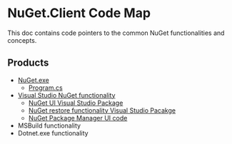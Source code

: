 # NuGet.Client Code Map

This doc contains code pointers to the common NuGet functionalities and concepts. 

## Products

* [NuGet.exe](../src/NuGet.Clients/NuGet.CommandLine/NuGet.CommandLine.csproj)
  * [Program.cs](../src/NuGet.Clients/NuGet.CommandLine/Program.cs)
* [Visual Studio NuGet functionality](../src/NuGet.Clients/NuGet.VisualStudio.Client/NuGet.VisualStudio.Client.csproj)
  * [NuGet UI Visual Studio Package](../src/NuGet.Clients/NuGet.Tools/NuGetPackage.cs)
  * [NuGet restore functionality Visual Studio Pacakge](../src/NuGet.Clients/NuGet.SolutionRestoreManager/RestoreManagerPackage.cs)
  * [NuGet Package Manager UI code](../src/NuGet.Clients/NuGet.PackageManagement.UI/Xamls/PackageManagerControl.xaml.cs)
* MSBuild functionality
* Dotnet.exe functionality
